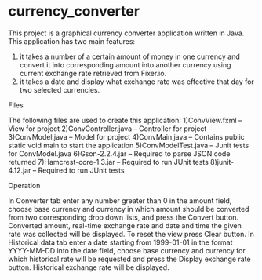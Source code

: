 # currency_converter
This project is a graphical currency converter application written in Java. This application has two main features:
1) it takes a number of a certain amount of money in one currency and convert it into corresponding amount into another currency using current exchange rate retrieved from Fixer.io. 
2) it takes a date and display what exchange rate was effective that day for two selected currencies. 

Files

The following files are used to create this application:
1)ConvView.fxml – View for project
2)ConvController.java – Controller for project
3)ConvModel.java – Model for project
4)ConvMain.java – Contains public static void main to start the application
5)ConvModelTest.java – Junit tests for ConvModel.java
6)Gson-2.2.4.jar – Required to parse JSON code returned 
7)Hamcrest-core-1.3.jar – Required to run JUnit tests
8)junit-4.12.jar – Required to run JUnit tests

Operation

In Converter tab enter any number greater than 0 in the amount field, choose base currency and currency in which amount should be converted from two corresponding drop down lists, and press the Convert button. Converted amount, real-time exchange rate and date and time the given rate was collected will be displayed. To reset the view press Clear button.
In Historical data tab enter a date starting from 1999-01-01 in the format YYYY-MM-DD into the date field, choose base currency and currency for which historical rate will be requested and press the Display exchange rate button. Historical exchange rate will be displayed.















